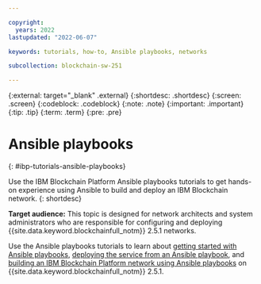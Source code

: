 ```yaml
---

copyright:
  years: 2022
lastupdated: "2022-06-07"

keywords: tutorials, how-to, Ansible playbooks, networks

subcollection: blockchain-sw-251

---
```


{:external: target="_blank" .external}
{:shortdesc: .shortdesc}
{:screen: .screen}
{:codeblock: .codeblock}
{:note: .note}
{:important: .important}
{:tip: .tip}
{:term: .term}
{:pre: .pre}


# Ansible playbooks
{: #ibp-tutorials-ansible-playbooks}

Use the IBM Blockchain Platform Ansible playbooks tutorials to get hands-on experience using Ansible to build and deploy an IBM Blockchain network. 
{: shortdesc}

**Target audience:** This topic is designed for network architects and system administrators who are responsible 
for configuring and deploying {{site.data.keyword.blockchainfull_notm}} 2.5.1 networks.

Use the Ansible playbooks tutorials to learn about [getting started with Ansible playbooks](ansible.md), 
[deploying the service from an Ansible playbook](howto/ansible-install-ibp.md), and 
[building an IBM Blockchain Platform network using Ansible playbooks](ansible-build-network.md) on {{site.data.keyword.blockchainfull_notm}} 2.5.1.

